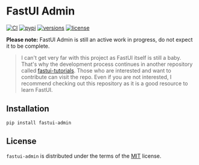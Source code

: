 # FastUI Admin

[![CI](https://github.com/hasansezertasan/FastUI-Admin/actions/workflows/ci.yml/badge.svg)](https://github.com/hasansezertasan/FastUI-Admin/actions?query=event%3Apush+branch%3Amain+workflow%3ACI)
[![pypi](https://img.shields.io/pypi/v/fastui-admin.svg)](https://pypi.python.org/pypi/fastui-admin)
[![versions](https://img.shields.io/pypi/pyversions/fastui-admin.svg)](https://github.com/hasansezertasan/FastUI-Admin)
[![license](https://img.shields.io/github/license/hasansezertasan/FastUI-Admin.svg)](https://github.com/hasansezertasan/FastUI-Admin/blob/main/LICENSE)

**Please note:** FastUI Admin is still an active work in progress, do not expect it to be complete.

> I can't get very far with this project as FastUI itself is still a baby. That's why the development process continues in another repository called [fastui-tutorials](https://github.com/hasansezertasan/fastui-tutorials). Those who are interested and want to contribute can visit the repo. Even if you are not interested, I recommend checking out this repository as it is a good resource to learn FastUI.

## Installation

```console
pip install fastui-admin
```

## License

`fastui-admin` is distributed under the terms of the [MIT](https://spdx.org/licenses/MIT.html) license.
